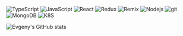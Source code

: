 <p>
<img alt="TypeScript" src="https://img.shields.io/badge/-TypeScript-007ACC?style=flat-square&logo=typescript&logoColor=white" />
<img alt="JavaScript" src="https://img.shields.io/badge/-JavaScript-f0db4f?style=flat-square&logo=javascript&logoColor=white" />
<img alt="React" src="https://img.shields.io/badge/-React-45b8d8?style=flat-square&logo=react&logoColor=white" />
<img alt="Redux" src="https://img.shields.io/badge/-Redux-764abc?style=flat-square&logo=redux&logoColor=white" />
<img alt="Remix" src="https://img.shields.io/badge/-Remix-46a2f1?style=flat-square&logo=remix&logoColor=white" />
<img alt="Nodejs" src="https://img.shields.io/badge/-Nodejs-43853d?style=flat-square&logo=Node.js&logoColor=white" />
<img alt="git" src="https://img.shields.io/badge/-Git-F05032?style=flat-square&logo=git&logoColor=white" />
<img alt="MongoDB" src="https://img.shields.io/badge/-MongoDB-13aa52?style=flat-square&logo=mongodb&logoColor=white" />
<img alt="K8S" src="https://img.shields.io/badge/kubernetes-blue?style=flat-square&logo=kubernetes&logoColor=white" />
</p>

![Evgeny's GitHub stats](https://github-readme-stats.vercel.app/api?username=redzumi&hide=issues,stars)

